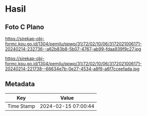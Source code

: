 # Hasil

## Foto C Plano

https://sirekap-obj-formc.kpu.go.id/1304/pemilu/ppwp/31/72/02/10/06/3172021006171-20240214-232736--a62b83b8-5b07-4767-ab99-fdaa939f9c27.jpg

https://sirekap-obj-formc.kpu.go.id/1304/pemilu/ppwp/31/72/02/10/06/3172021006171-20240214-221738--66634e7b-0e27-4534-a8f9-a6f7cceefada.jpg


## Metadata

| Key        | Value               |
| ---------- | ------------------- |
| Time Stamp | 2024-02-15 07:00:44 |



